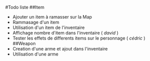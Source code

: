 #Todo liste
##Item
* Ajouter un item à ramasser sur la Map
* Rammasage d'un item
* Utilisation d'un item de l'inventaire
* Affichage nombre d'item dans l'inventaire ( *david* )
* Tester les effets de differents items sur le personnage ( *cédric* )
##Weapon
* Creation d'une arme et ajout dans l'inventaire
* Utilisation d'une arme

